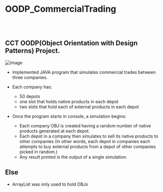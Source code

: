 # OODP_CommercialTrading
<br/><br/>


## CCT OODP(Object Orientation with Design Patterns) Project.
![image](https://user-images.githubusercontent.com/47160450/150195683-26a0ae7e-16a3-4ba7-b4a1-97dbad7f2025.png)

* Implemented JAVA program that simulates commercial trades between three companies. 

* Each company has:
  - 50 depots
  - one slot that holds native products in each depot
  - two slots that hold each of external products in each depot


* Once the program starts in console, a simulation begins:
  - Each company OBJ is created having a random number of native products generated at each depot. 
  - Each depot in a company then simulates to sell its native products to other companies 
    (In other words, each depot in companies each attempts to buy external products from a depot of other companies picked in random.) 
  - Any result printed is the output of a single simulation.


## Else
* ArrayList was only used to hold OBJs


  
